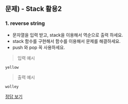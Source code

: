 ## 문제) - Stack 활용2

### 1. reverse string

* 문자열을 입력 받고, stack을 이용해서 역순으로 출력 하세요. 
* stack 함수를 구현해서 함수를 이용해서 문제를 해결하세요. 
* push 와 pop 꼭 사용하세요.

> 입력 예시 

```
yellow
```

> 출력 예시 

```
wolley
```

[정답 보기](test02.c)

